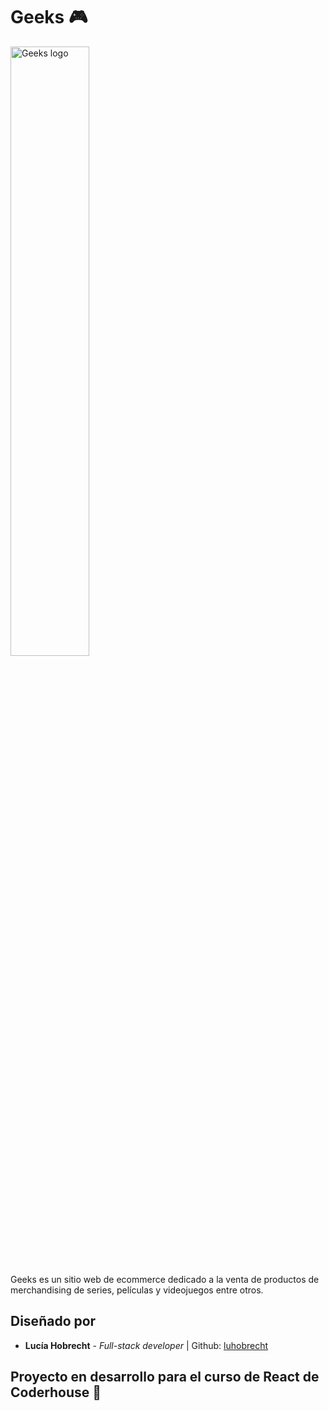 # Geeks 🎮 
<img src="src/public/assets/geeks.svg" alt="Geeks logo" style="width: 50%"/>

Geeks es un sitio web de ecommerce dedicado a la venta de productos de merchandising de series, películas y videojuegos entre otros. 

## Diseñado por 

* **Lucía Hobrecht** - *Full-stack developer* | Github: [luhobrecht](https://github.com/luhobrecht)


## Proyecto en desarrollo para el curso de React de Coderhouse 📝

